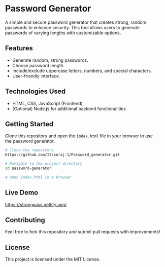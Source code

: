# Password Generator     
    
A simple and secure password generator that creates strong, random passwords to enhance security. This tool allows users to generate passwords of varying lengths with customizable options.
  
## Features  
- Generate random, strong passwords.  
- Choose password length.
- Include/exclude uppercase letters, numbers, and special characters.  
- User-friendly interface.

## Technologies Used
- HTML, CSS, JavaScript (Frontend)
- (Optional) Node.js for additional backend functionalities

## Getting Started
Clone this repository and open the `index.html` file in your browser to use the password generator.

```sh
# Clone the repository
https://github.com/Itssuraj-1/Password_generator.git

# Navigate to the project directory
cd password-generator

# Open index.html in a browser
```

## Live Demo
https://strongpass.netlify.app/

## Contributing
Feel free to fork this repository and submit pull requests with improvements!

## License
This project is licensed under the MIT License.

